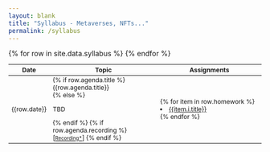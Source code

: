 ```yaml
---
layout: blank
title: "Syllabus - Metaverses, NFTs..."
permalink: /syllabus
---
```


<table style="table-layout: fixed; font-size: 88%;">
  <thead>
      <th style="width: 10%;">Date</th>
      <th style="width: 45%;">Topic</th>
      <th style="width: 45%;">Assignments</th>
  </thead>
  <tbody>
    {% for row in site.data.syllabus %}
      <tr>
        <td style="text-align: center;">
          {{row.date}}
        </td>
        <td>
          {% if row.agenda.title %}
            <p style="margin: 0;">{{row.agenda.title}}</p>
          {% else %}
            <p>TBD</p>
          {% endif %}
          {% if row.agenda.recording %}
            [<a target="_blank" href="{{row.agenda.recording}}" style="font-size: 80%;text-decoration: underline;">Recording*</a>]
          {% endif %}
        </td>
        <td>
          {% for item in row.homework %}
            <li><a href="{{item.i.link}}" target="_blank">{{item.i.title}}</a></li>
          {% endfor %}
        </td>
      </tr>
    {% endfor %}
  </tbody>
</table>
